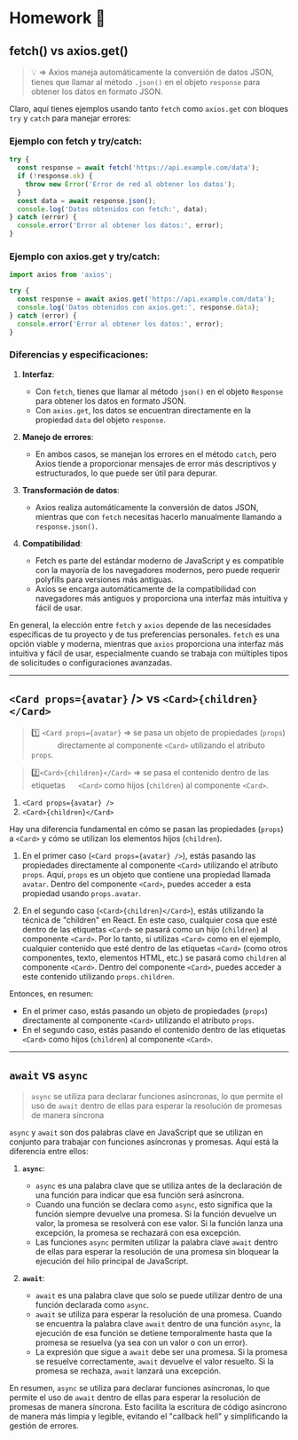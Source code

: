 # Homework :book:

## fetch() vs axios.get()

> :bulb: => Axios maneja automáticamente la conversión de datos JSON, tienes que llamar al método `.json()` en el objeto `response` para obtener los datos en formato JSON.
> 
> 



Claro, aquí tienes ejemplos usando tanto `fetch` como `axios.get` con bloques `try` y `catch` para manejar errores: 

### Ejemplo con fetch y try/catch:

```jsx
try {
  const response = await fetch('https://api.example.com/data');
  if (!response.ok) {
    throw new Error('Error de red al obtener los datos');
  }
  const data = await response.json();
  console.log('Datos obtenidos con fetch:', data);
} catch (error) {
  console.error('Error al obtener los datos:', error);
}
```



### Ejemplo con axios.get y try/catch:

```jsx
import axios from 'axios';

try {
  const response = await axios.get('https://api.example.com/data');
  console.log('Datos obtenidos con axios.get:', response.data);
} catch (error) {
  console.error('Error al obtener los datos:', error);
}
```

### Diferencias y especificaciones:

1. **Interfaz**:
   
   - Con `fetch`, tienes que llamar al método `json()` en el objeto `Response` para obtener los datos en formato JSON.
   - Con `axios.get`, los datos se encuentran directamente en la propiedad `data` del objeto `response`.

2. **Manejo de errores**:
   
   - En ambos casos, se manejan los errores en el método `catch`, pero Axios tiende a proporcionar mensajes de error más descriptivos y estructurados, lo que puede ser útil para depurar.

3. **Transformación de datos**:
   
   - Axios realiza automáticamente la conversión de datos JSON, mientras que con `fetch` necesitas hacerlo manualmente llamando a `response.json()`.

4. **Compatibilidad**:
   
   - Fetch es parte del estándar moderno de JavaScript y es compatible con la mayoría de los navegadores modernos, pero puede requerir polyfills para versiones más antiguas.
   - Axios se encarga automáticamente de la compatibilidad con navegadores más antiguos y proporciona una interfaz más intuitiva y fácil de usar.

En general, la elección entre `fetch` y `axios` depende de las necesidades específicas de tu proyecto y de tus preferencias personales. `fetch` es una opción viable y moderna, mientras que `axios` proporciona una interfaz más intuitiva y fácil de usar, especialmente cuando se trabaja con múltiples tipos de solicitudes o configuraciones avanzadas.

---

## `<Card props={avatar}` /> vs `<Card>{children}</Card>`

> :one: `<Card props={avatar}` => se pasa un objeto de propiedades (`props`)               directamente al componente `<Card>` utilizando el atributo `props`.
> 
> 



> :two:`<Card>{children}</Card>` => se pasa el contenido dentro de las etiquetas      `<Card>` como hijos (`children`) al componente `<Card>`.
> 
> 



1. `<Card props={avatar} />`
2. `<Card>{children}</Card>`

Hay una diferencia fundamental en cómo se pasan las propiedades (`props`) a `<Card>` y cómo se utilizan los elementos hijos (`children`).

1. En el primer caso (`<Card props={avatar} />`), estás pasando las propiedades directamente al componente `<Card>` utilizando el atributo `props`. Aquí, `props` es un objeto que contiene una propiedad llamada `avatar`. Dentro del componente `<Card>`, puedes acceder a esta propiedad usando `props.avatar`.

2. En el segundo caso (`<Card>{children}</Card>`), estás utilizando la técnica de "children" en React. En este caso, cualquier cosa que esté dentro de las etiquetas `<Card>` se pasará como un hijo (`children`) al componente `<Card>`. Por lo tanto, si utilizas `<Card>` como en el ejemplo, cualquier contenido que esté dentro de las etiquetas `<Card>` (como otros componentes, texto, elementos HTML, etc.) se pasará como `children` al componente `<Card>`. Dentro del componente `<Card>`, puedes acceder a este contenido utilizando `props.children`.

Entonces, en resumen:

- En el primer caso, estás pasando un objeto de propiedades (`props`) directamente al componente `<Card>` utilizando el atributo `props`.
- En el segundo caso, estás pasando el contenido dentro de las etiquetas `<Card>` como hijos (`children`) al componente `<Card>`.

---

## `await`  vs  `async`

> `async` se utiliza para declarar funciones asíncronas, lo que permite el uso de `await` dentro de ellas para esperar la resolución de promesas de manera síncrona
> 
> 



`async` y `await` son dos palabras clave en JavaScript que se utilizan en conjunto para trabajar con funciones asíncronas y promesas. Aquí está la diferencia entre ellos:

1. **`async`**:
   
   - `async` es una palabra clave que se utiliza antes de la declaración de una función para indicar que esa función será asíncrona.
   - Cuando una función se declara como `async`, esto significa que la función siempre devuelve una promesa. Si la función devuelve un valor, la promesa se resolverá con ese valor. Si la función lanza una excepción, la promesa se rechazará con esa excepción.
   - Las funciones `async` permiten utilizar la palabra clave `await` dentro de ellas para esperar la resolución de una promesa sin bloquear la ejecución del hilo principal de JavaScript.

2. **`await`**:
   
   - `await` es una palabra clave que solo se puede utilizar dentro de una función declarada como `async`.
   - `await` se utiliza para esperar la resolución de una promesa. Cuando se encuentra la palabra clave `await` dentro de una función `async`, la ejecución de esa función se detiene temporalmente hasta que la promesa se resuelva (ya sea con un valor o con un error).
   - La expresión que sigue a `await` debe ser una promesa. Si la promesa se resuelve correctamente, `await` devuelve el valor resuelto. Si la promesa se rechaza, `await` lanzará una excepción.

En resumen, `async` se utiliza para declarar funciones asíncronas, lo que permite el uso de `await` dentro de ellas para esperar la resolución de promesas de manera síncrona. Esto facilita la escritura de código asíncrono de manera más limpia y legible, evitando el "callback hell" y simplificando la gestión de errores.


